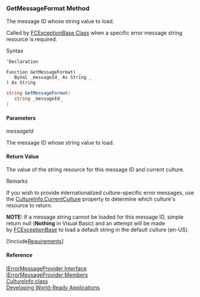 ﻿### GetMessageFormat Method

The message ID whose string value to load.

Called by [FCExceptionBase Class](FChoice.Common~FChoice.Common.FCExceptionBase.md) when a specific error message string resource is required.

Syntax

```vbnet
'Declaration

Function GetMessageFormat( _
   ByVal _messageId_ As String _
) As String
```

```csharp
string GetMessageFormat( 
   string _messageId_
)
```

#### Parameters

_messageId_

The message ID whose string value to load.

#### Return Value

The value of the string resource for this message ID and current culture.

Remarks

If you wish to provide internationalized culture-specific error messages, use the [CultureInfo.CurrentCulture](ms-help://MS.NETFrameworkSDKv1.1/cpref/html/frlrfSystemGlobalizationCultureInfoClassCurrentCultureTopic.htm) property to determine which culture's resource to return.

**NOTE:** If a message string cannot be loaded for this message ID, simple return null (**Nothing** in Visual Basic) and an attempt will be made by [FCExceptionBase](FChoice.Common~FChoice.Common.FCExceptionBase.md) to load a default string in the default culture (en-US).

[!include[Requirements](../partials/requirements.md)]

#### Reference

[IErrorMessageProvider Interface](FChoice.Common~FChoice.Common.IErrorMessageProvider.md)  
[IErrorMessageProvider Members](FChoice.Common~FChoice.Common.IErrorMessageProvider_members.md)  
[CultureInfo class](ms-help://MS.NETFrameworkSDKv1.1/cpref/html/frlrfsystemglobalizationcultureinfoclasstopic.htm)  
[Developing World-Ready Applications](ms-help://MS.NETFrameworkSDKv1.1/cpguidenf/html/cpcondesigningglobalapplications.htm)